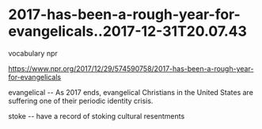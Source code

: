 2017-has-been-a-rough-year-for-evangelicals..2017-12-31T20.07.43
========================
vocabulary npr

https://www.npr.org/2017/12/29/574590758/2017-has-been-a-rough-year-for-evangelicals

evangelical
-- As 2017 ends, evangelical 	Christians in the United States are suffering one of their periodic identity crisis.

stoke
-- have a record of stoking cultural resentments
